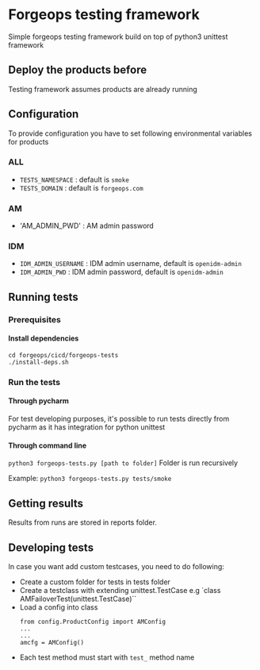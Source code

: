 # Forgeops testing framework
Simple forgeops testing framework build on top of python3 unittest framework

## Deploy the products before
Testing framework assumes products are already running

## Configuration
To provide configuration you have to set following environmental variables for products

### ALL
 - `TESTS_NAMESPACE` : default is `smoke`
 - `TESTS_DOMAIN` : default is `forgeops.com`

### AM
 - 'AM_ADMIN_PWD' : AM admin password

### IDM
 - `IDM_ADMIN_USERNAME` : IDM admin username, default is `openidm-admin`
 - `IDM_ADMIN_PWD` : IDM admin password, default is `openidm-admin`

## Running tests

### Prerequisites
#### Install dependencies
```
cd forgeops/cicd/forgeops-tests
./install-deps.sh
```
### Run the tests
#### Through pycharm
For test developing purposes, it's possible to run tests directly from pycharm as it has integration for python unittest
#### Through command line
`python3 forgeops-tests.py [path to folder]`
Folder is run recursively

Example: `python3 forgeops-tests.py tests/smoke`


## Getting results
Results from runs are stored in reports folder.

## Developing tests
In case you want add custom testcases, you need to do following:

 - Create a custom folder for tests in tests folder
 - Create a testclass with extending unittest.TestCase e.g `class AMFailoverTest(unittest.TestCase)``
 - Load a config into class
    ```
    from config.ProductConfig import AMConfig
    ...
    ...
    amcfg = AMConfig()
    ```
 - Each test method must start with `test_` method name

